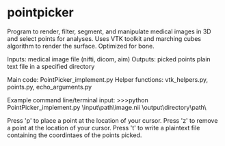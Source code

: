 # pointpicker
 Program to render, filter, segment, and manipulate medical images in 3D and select points for analyses.
 Uses VTK toolkit and marching cubes algorithm to render the surface. Optimized for bone.

 
 Inputs: medical image file (nifti, dicom, aim)
 Outputs: picked points plain text file in a specified directory
 
 Main code: PointPicker_implement.py
 Helper functions: vtk_helpers.py, points.py, echo_arguments.py
 
 Example command line/terminal input:
    >>>python PointPicker_implement.py \input\path\image.nii \output\directory\path\

Press 'p' to place a point at the location of your cursor.
Press 'z' to remove a point at the location of your cursor.
Press 't' to write a plaintext file containing the coordintaes of the points picked.
